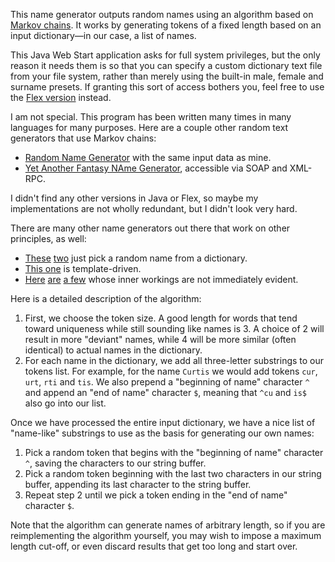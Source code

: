 This name generator outputs random names using an algorithm based on [Markov
chains](http://en.wikipedia.org/wiki/Markov_chains). It works by generating
tokens of a fixed length based on an input dictionary—in our case, a list of
names.

This Java Web Start application asks for full system privileges, but the only
reason it needs them is so that you can specify a custom dictionary text file
from your file system, rather than merely using the built-in male, female and
surname presets. If granting this sort of access bothers you, feel free to use
the [Flex version](name-generator-flex-style) instead.

I am not special. This program has been written many times in many languages
for many purposes. Here are a couple other random text generators that use
Markov chains:

* [Random Name Generator](http://www.fourteenminutes.com/fun/names/)
  with the same input data as mine.
* [Yet Another Fantasy NAme Generator](http://dicelog.com/yafnagen),
  accessible via SOAP and XML-RPC.

I didn't find any other versions in Java or Flex, so maybe my implementations
are not wholly redundant, but I didn't look very hard.

There are many other name generators out there that work on other principles,
as well:

* [These](http://www.xtra-rant.com/gennames/)
  [two](http://www.fakenamegenerator.com/)
  just pick a random name from a dictionary.
* [This one](http://www.rinkworks.com/namegen/)
  is template-driven.
* [Here](http://www.behindthename.com/random/)
  [are](http://arf.noemata.net/nbng/)
  [a few](http://www.seventhsanctum.com/index-name.php)
  whose inner workings are not immediately evident.

Here is a detailed description of the algorithm:

1. First, we choose the token size. A good length for words that tend toward
   uniqueness while still sounding like names is 3. A choice of 2 will result
   in more "deviant" names, while 4 will be more similar (often identical) to
   actual names in the dictionary.
2. For each name in the dictionary, we add all three-letter substrings to our
   tokens list. For example, for the name `Curtis` we would add tokens `cur`,
   `urt`, `rti` and `tis`. We also prepend a "beginning of name" character `^`
   and append an "end of name" character `$`, meaning that `^cu` and `is$` also
   go into our list.

Once we have processed the entire input dictionary, we have a nice list of
"name-like" substrings to use as the basis for generating our own names:

1. Pick a random token that begins with the "beginning of name" character `^`,
   saving the characters to our string buffer.
2. Pick a random token beginning with the last two characters in our string
   buffer, appending its last character to the string buffer.
3. Repeat step 2 until we pick a token ending in the "end of name" character
   `$`.

Note that the algorithm can generate names of arbitrary length, so if you are
reimplementing the algorithm yourself, you may wish to impose a maximum length
cut-off, or even discard results that get too long and start over.
